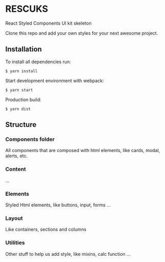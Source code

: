 # RESCUKS

React Styled Components UI kit skeleton

Clone this repo and add your own styles for your next awesome project.

## Installation

To install all dependencies run:

`$ yarn install`

Start development environment with webpack:

`$ yarn start`

Production build:

`$ yarn dist`

## Structure

### Components folder

All components that are composed with html elements, like cards, modal, alerts, etc.

### Content

...

### Elements

Styled Html elements, like buttons, input, forms ... 

### Layout

Like containers, sections and columns

### Utilities

Other stuff to help us add style, like mixins, calc function ...




